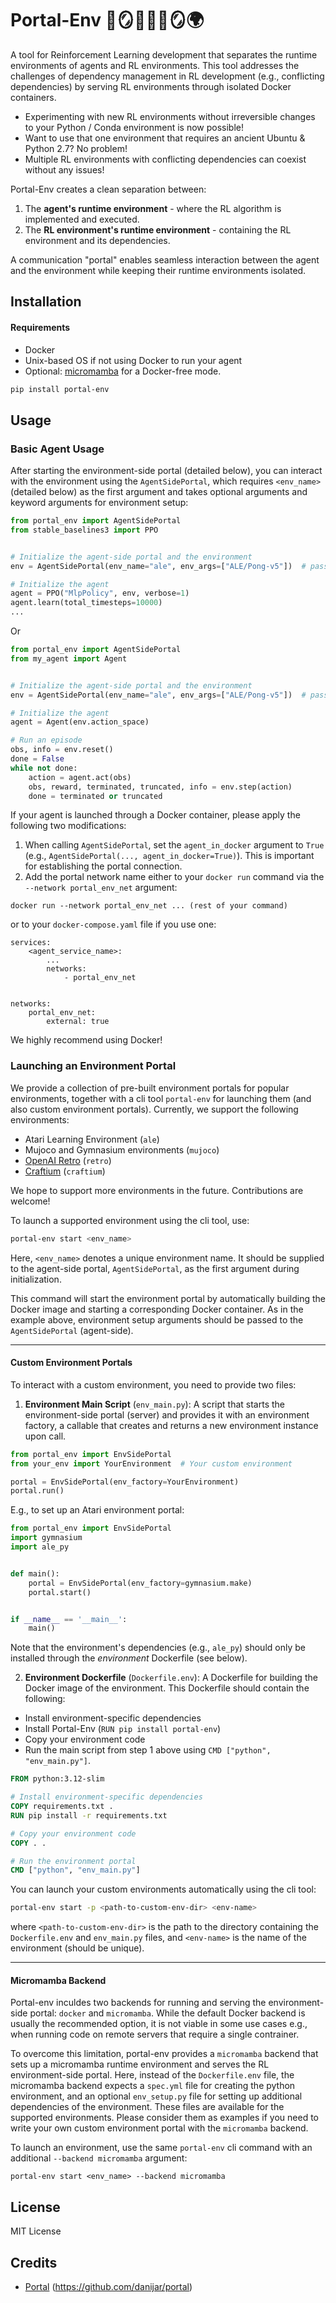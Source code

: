 #  Portal-Env  🤖🪞✨➖✨🪞🌍 
<!--  ➿〰️➖🔹-->

A tool for Reinforcement Learning development that separates the runtime environments of agents and RL environments. 
This tool addresses the challenges of dependency management in RL development (e.g., conflicting dependencies) by serving 
RL environments through isolated Docker containers.

* Experimenting with new RL environments without irreversible changes to your Python / Conda environment is now possible!
* Want to use that one environment that requires an ancient Ubuntu & Python 2.7? No problem!
* Multiple RL environments with conflicting dependencies can coexist without any issues!


Portal-Env creates a clean separation between:
1. The **agent's runtime environment** - where the RL algorithm is implemented and executed.
2. The **RL environment's runtime environment** - containing the RL environment and its dependencies.

A communication "portal" enables seamless interaction between 
the agent and the environment while keeping their runtime environments isolated.

[//]: # (### Core Components)

[//]: # ()
[//]: # (**Agent Side**: )

[//]: # (Interfaces with the environment through an `AgentSidePortal`.)

[//]: # ()
[//]: # (**Environment Side**:)

[//]: # (Interfaces with the agent through an `EnvSidePortal`.)


## Installation
#### Requirements
- Docker
- Unix-based OS if not using Docker to run your agent
- Optional: [micromamba](https://mamba.readthedocs.io/en/latest/installation/micromamba-installation.html) for a Docker-free mode.

```bash
pip install portal-env
```


## Usage

### Basic Agent Usage

After starting the environment-side portal (detailed below), you can interact with the environment using 
the `AgentSidePortal`, which requires `<env_name>` (detailed below) as the first argument and takes 
optional arguments and keyword arguments for environment setup:
```python
from portal_env import AgentSidePortal
from stable_baselines3 import PPO


# Initialize the agent-side portal and the environment
env = AgentSidePortal(env_name="ale", env_args=["ALE/Pong-v5"])  # pass environment setup arguments here

# Initialize the agent
agent = PPO("MlpPolicy", env, verbose=1)
agent.learn(total_timesteps=10000)
...

```
Or 
```python
from portal_env import AgentSidePortal
from my_agent import Agent


# Initialize the agent-side portal and the environment
env = AgentSidePortal(env_name="ale", env_args=["ALE/Pong-v5"])  # pass environment setup arguments here

# Initialize the agent
agent = Agent(env.action_space)

# Run an episode
obs, info = env.reset()
done = False
while not done:
    action = agent.act(obs)
    obs, reward, terminated, truncated, info = env.step(action)
    done = terminated or truncated
```

If your agent is launched through a Docker container, please apply the following two modifications:
1. When calling `AgentSidePortal`, set the `agent_in_docker` argument to `True` (e.g., `AgentSidePortal(..., agent_in_docker=True)`). This is important for establishing the portal connection.
2. Add the portal network name either 
to your `docker run` command via the `--network portal_env_net` argument:
```
docker run --network portal_env_net ... (rest of your command)
```

or to your `docker-compose.yaml` file if you use one:
```
services:
    <agent_service_name>:
        ...
        networks:
            - portal_env_net
        
        
networks:
    portal_env_net:
        external: true
```

We highly recommend using Docker!

### Launching an Environment Portal
We provide a collection of pre-built environment portals for popular environments, 
together with a cli tool `portal-env` for launching them (and also custom environment portals).
Currently, we support the following environments:
- Atari Learning Environment (`ale`)
- Mujoco and Gymnasium environments (`mujoco`)
- [OpenAI Retro](https://github.com/openai/retro) (`retro`)
- [Craftium](https://github.com/mikelma/craftium) (`craftium`)

We hope to support more environments in the future.
Contributions are welcome!

To launch a supported environment using the cli tool, use:
```bash
portal-env start <env_name>
```
Here, `<env_name>` denotes a unique environment name.
It should be supplied to the agent-side portal, `AgentSidePortal`, as the first argument during initialization.

This command will start the environment portal by automatically building the Docker image and 
starting a corresponding Docker container.
As in the example above, environment setup arguments should be passed to the `AgentSidePortal` (agent-side).

----

#### Custom Environment Portals

To interact with a custom environment, you need to provide two files:

1. **Environment Main Script** (`env_main.py`):
A script that starts the environment-side portal (server) and provides it with an environment factory, a callable that creates and returns a new environment instance upon call.
```python
from portal_env import EnvSidePortal
from your_env import YourEnvironment  # Your custom environment

portal = EnvSidePortal(env_factory=YourEnvironment)
portal.run()
```

E.g., to set up an Atari environment portal:
```python
from portal_env import EnvSidePortal
import gymnasium
import ale_py


def main():
    portal = EnvSidePortal(env_factory=gymnasium.make)
    portal.start()


if __name__ == '__main__':
    main()
```
Note that the environment's dependencies (e.g., `ale_py`) should only be installed through the *environment* Dockerfile (see below).

2. **Environment Dockerfile** (`Dockerfile.env`):
A Dockerfile for building the Docker image of the environment. This Dockerfile should contain the following:
- Install environment-specific dependencies
- Install Portal-Env (`RUN pip install portal-env`)
- Copy your environment code
- Run the main script from step 1 above using `CMD ["python", "env_main.py"]`.
```dockerfile
FROM python:3.12-slim

# Install environment-specific dependencies
COPY requirements.txt .
RUN pip install -r requirements.txt

# Copy your environment code
COPY . .

# Run the environment portal
CMD ["python", "env_main.py"]
```


You can launch your custom environments automatically using the cli tool:
```bash
portal-env start -p <path-to-custom-env-dir> <env-name>
```
where `<path-to-custom-env-dir>` is the path to the directory containing the `Dockerfile.env` and `env_main.py` files,
and `<env-name>` is the name of the environment (should be unique).

---

#### Micromamba Backend
Portal-env inculdes two backends for running and serving the environment-side portal: `docker` and `micromamba`.
While the default Docker backend is usually the recommended option, it is not viable in some use cases e.g., when running code on remote servers that require a single contrainer.

To overcome this limitation, portal-env provides a `micromamba` backend that sets up a micromamba runtime environment and serves the RL environment-side portal.
Here, instead of the `Dockerfile.env` file, the micromamba backend expects a `spec.yml` file for creating the python environment, and an optional `env_setup.py` file for setting up additional dependencies of the environment. These files are available for the supported environments. Please consider them as examples if you need to write your own custom environment portal with the `micromamba` backend.

To launch an environment, use the same `portal-env` cli command with an additional `--backend micromamba` argument:
```
portal-env start <env_name> --backend micromamba
```



## License

MIT License 


## Credits
- [Portal](https://github.com/danijar/portal) (https://github.com/danijar/portal)
